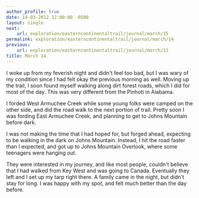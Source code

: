 ```yaml
---
author_profile: true
date: 14-03-2012 12:00:00 -0500
layout: single
next:
    url: exploration/easterncontinentaltrail/journal/march/15
permalink: exploration/easterncontinentaltrail/journal/march/14
previous:
    url: exploration/easterncontinentaltrail/journal/march/13
title: March 14
---
```

I woke up from my feverish night and didn't feel too bad, but I was wary of my condition since I had felt okay the previous morning as well. Moving up the trail, I soon found myself walking along dirt forest roads, which I did for most of the day. This was very different from the Pinhoti in Alabama.

I forded West Armuchee Creek while some young folks were camped on the other side, and did the road walk to the next portion of trail. Pretty soon I was fording East Armuchee Creek, and planning to get to Johns Mountain before dark.

I was not making the time that I had hoped for, but forged ahead, expecting to be walking in the dark on Johns Mountain. Instead, I hit the road faster than I expected, and got up to Johns Mountain Overlook, where some teenagers were hanging out.

They were interested in my journey, and like most people, couldn't believe that I had walked from Key West and was going to Canada. Eventually they left and I set up my tarp right there. A family came in the night, but didn't stay for long. I was happy with my spot, and felt much better than the day before.